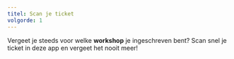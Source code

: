 ```yaml
---
titel: Scan je ticket
volgorde: 1
---
```


Vergeet je steeds voor welke **workshop** je ingeschreven bent? Scan snel je ticket in deze app en vergeet het nooit meer!